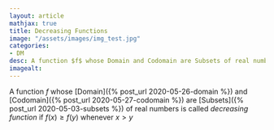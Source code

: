 ```yaml
---
layout: article
mathjax: true
title: Decreasing Functions
image: "/assets/images/img_test.jpg"
categories:
- DM
desc: A function $f$ whose Domain and Codomain are Subsets of real numbers is called decreasing function if $f(x) \geq f(y)$ whenever $x > y$ 
imagealt: 
---
```


A function $f$ whose [Domain]({% post_url 2020-05-26-domain %}) and [Codomain]({% post_url 2020-05-27-codomain %}) are [Subsets]({% post_url 2020-05-03-subsets %}) of real numbers is called *decreasing function* if $f(x) \geq f(y)$ whenever $x > y$
































































































































































































































































































































































